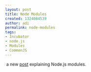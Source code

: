 ```yaml
---
layout: post
title: Node Modules
created: 1324084539
author: adi
permalink: node-modules
tags:
- Incubator
- node.js
- Modules
- CommonJS
---
```

<p>&nbsp;a new <a href="http://adibaron.com/blog/2011/12/node-modules/">post</a> explaining Node.js modules.</p>
